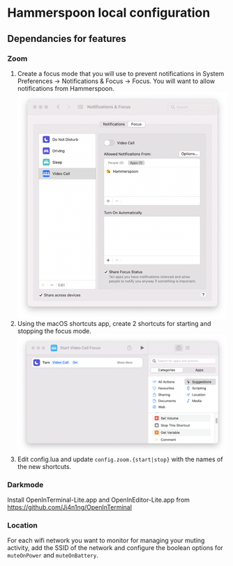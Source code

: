 # Hammerspoon local configuration

## Dependancies for features

### Zoom

1. Create a focus mode that you will use to prevent notifications in System Preferences -> Notifications & Focus -> Focus. You will want to allow notifications from Hammerspoon. ![Example Focus Mode](/docs/images/focus-mode.png)
2. Using the macOS shortcuts app, create 2 shortcuts for starting and stopping the focus mode. ![Example Shortcut to Start Focus Mode](/docs/images/shortcut.png)
3. Edit config.lua and update `config.zoom.{start|stop}` with the names of the new shortcuts.

### Darkmode

Install OpenInTerminal-Lite.app and OpenInEditor-Lite.app from <https://github.com/Ji4n1ng/OpenInTerminal>

### Location

For each wifi network you want to monitor for managing your muting activity, add the SSID of the network and configure the boolean options for `muteOnPower` and `muteOnBattery`.
